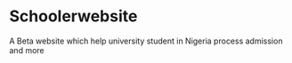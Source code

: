 # Schoolerwebsite
A Beta website which help university student in Nigeria process admission and more
